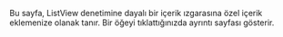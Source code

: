 ﻿Bu sayfa, ListView denetimine dayalı bir içerik ızgarasına özel içerik eklemenize olanak tanır. Bir öğeyi tıklattığınızda ayrıntı sayfası gösterir.